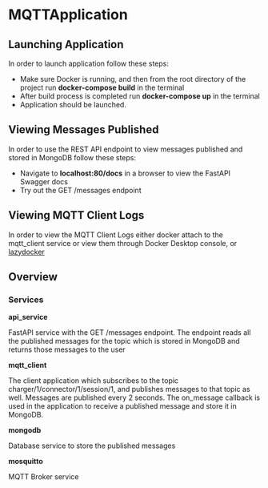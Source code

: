 # MQTTApplication

## Launching Application ##

In order to launch application follow these steps:
  - Make sure Docker is running, and then from the root directory of the project run **docker-compose build** in the terminal
  - After build process is completed run **docker-compose up** in the terminal
  - Application should be launched.

## Viewing Messages Published ##

In order to use the REST API endpoint to view messages published and stored in MongoDB follow these steps:
  - Navigate to **localhost:80/docs** in a browser to view the FastAPI Swagger docs
  - Try out the GET /messages endpoint

## Viewing MQTT Client Logs ##

In order to view the MQTT Client Logs either docker attach to the mqtt_client service or view them through Docker Desktop console, or [lazydocker](https://github.com/jesseduffield/lazydocker)

## Overview ##

### Services ###

**api_service**

FastAPI service with the GET /messages endpoint. The endpoint reads all the published messages for the topic which is stored in MongoDB and returns those messages to the user

**mqtt_client**

The client application which subscribes to the topic charger/1/connector/1/session/1, and publishes messages to that topic as well. Messages are published every 2 seconds. The on_message callback is used in the application to receive a published message and store it in MongoDB.

**mongodb**

Database service to store the published messages

**mosquitto**

MQTT Broker service
